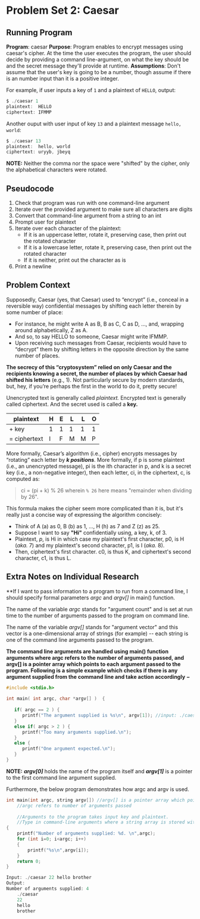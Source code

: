 # Problem Set 2: Caesar

## Running Program

**Program**: caesar
**Purpose**: Program enables to encrypt messages using caesar's cipher. At the time the user executes the program, the user should decide by providing a command line-argument, on what the key should be and the secret message they'll provide at runtime. 
**Assumptions**: Don't assume that the user's key is going to be a number, though assume if there is an number input than it is a positive integer. 

For example, if user inputs a key of `1` and a plaintext of `HELLO`, output:
```c
$ ./caesar 1
plaintext:  HELLO
ciphertext: IFMMP
```

Another ouput with user input of key `13` and a plaintext message `hello, world`:
```c        
$ ./caesar 13
plaintext:  hello, world
ciphertext: uryyb, jbeyq
```

**NOTE:** Neither the comma nor the space were "shifted" by the cipher, only the alphabetical characters were rotated. 

## Pseudocode
1. Check that program was run with one command-line argument
2. Iterate over the provided argument to make sure all characters are digits
3. Convert that command-line argument from a string to an int
4. Prompt user for plaintext
5. Iterate over each character of the plaintext:
    - If it is an uppercase letter, rotate it, preserving case, then print out the rotated character
    - If it is a lowercase letter, rotate it, preserving case, then print out the rotated character
    - If it is neither, print out the character as is
6. Print a newline

## Problem Context

Supposedly, Caesar (yes, that Caesar) used to “encrypt” (i.e., conceal in a reversible way) confidential messages by shifting each letter therein by some number of place:
- For instance, he might write A as B, B as C, C as D, …, and, wrapping around alphabetically, Z as A. 
- And so, to say HELLO to someone, Caesar might write IFMMP. 
- Upon receiving such messages from Caesar, recipients would have to “decrypt” them by shifting letters in the opposite direction by the same number of places. 

**The secrecy of this “cryptosystem” relied on only Caesar and the recipients knowing a secret, the number of places by which Caesar had shifted his letters** (e.g., 1). Not particularly secure by modern standards, but, hey, if you’re perhaps the first in the world to do it, pretty secure!

Unencrypted text is generally called _plaintext._ Encrypted text is generally called ciphertext. And the secret used is called a **key.**

| **plaintext**    | **H** | **E** | **L** | **L** | **O** |
|--------------|---|---|---|---|---|
| + key        | 1 | 1 | 1 | 1 | 1 |
| = ciphertext | I | F | M | M | P |

More formally, Caesar’s algorithm (i.e., cipher) encrypts messages by “rotating” each letter by **_k positions_**. More formally, if p is some plaintext (i.e., an unencrypted message), pi is the ith character in p, and k is a secret key (i.e., a non-negative integer), then each letter, ci, in the ciphertext, c, is computed as:
> ci = (pi + k) % 26
wherein `% 26` here means "remainder when dividing by 26". 

This formula makes the cipher seem more complicated than it is, but it's really just a concise way of expressing the algorithm concisely:
- Think of A (a) as 0, B (b) as 1, ..., H (h) as 7 and Z (z) as 25. 
- Suppose I want to say **"Hi"** confidentially using, a key, k, of 3. 
- Plaintext, _p_, is Hi in which case my plaintext's first character, p0, is H (_aka._ 7) and my plaintext's second character, p1, is I (_aka._ 8). 
- Then, ciphertext's first character. c0, is thus K, and ciphertext's second character, c1, is thus L. 

## Extra Notes on Individual Research
**If I want to pass information to a program to run from a command line, I should specify formal parameters _argc_ and _argv[]_ in main() function. 

The name of the variable _argc_ stands for "argument count" and is set at run time to the number of arguments passed to the program on command line. 

The name of the variable _argv[]_ stands for "argument vector" and this vector is a one-dimensional array of strings (for example) -- each string is one of the command line arguments passed to the program. 


**The command line arguments are handled using main() function arguments where argc refers to the number of arguments passed, and argv[] is a pointer array which points to each argument passed to the program. Following is a simple example which checks if there is any argument supplied from the command line and take action accordingly −**
```c
#include <stdio.h>
 
int main( int argc, char *argv[] )  {
 
   if( argc == 2 ) {
      printf("The argument supplied is %s\n", argv[1]); //input: ./caesar 22 --> outputs: Argument supplied is 22.
   }
   else if( argc > 2 ) {
      printf("Too many arguments supplied.\n");
   }
   else {
      printf("One argument expected.\n");
   }
}
```
**NOTE:** **_argv[0]_** holds the name of the program itself and **_argv[1]_** is a pointer to the first command line argument supplied.

Furthermore, the below program demonstrates how argc and argv is used.
```c
int main(int argc, string argv[]) //argv[] is a pointer array which points to each argument passed in command line
    //argc refers to number of arguments passed
    
    //Arguments to the program takes input key and plaintext.
    //Type in command-line arguments where a string array is stored with argv[]
{
    printf("Number of arguments supplied: %d. \n",argc);
    for (int i=0; i<argc; i++)
    {
        printf("%s\n",argv[i]);
    }
    return 0;
}

Input: ./caesar 22 hello brother
Output: 
Number of arguments supplied: 4
    ./caesar
    22
    hello
    brother
```
